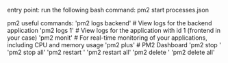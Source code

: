 entry point:
run the following bash command:
pm2 start processes.json

pm2 useful commands:
'pm2 logs backend' # View logs for the backend application
'pm2 logs 1' # View logs for the application with id 1 (frontend in your case)
'pm2 monit' # For real-time monitoring of your applications, including CPU and memory usage
'pm2 plus' # PM2 Dashboard
'pm2 stop <application>'
'pm2 stop all'
'pm2 restart <application>'
'pm2 restart all'
'pm2 delete <app>'
'pm2 delete all'
